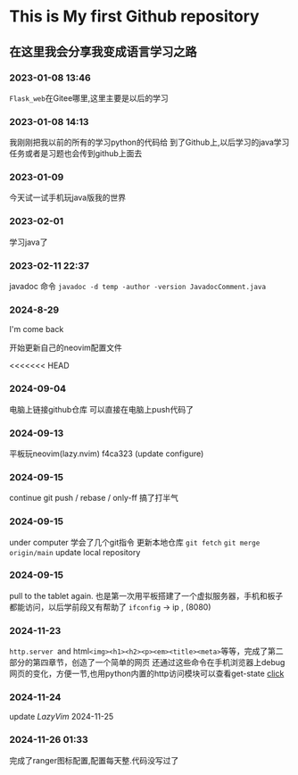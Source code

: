 # This is My first Github repository

## 在这里我会分享我变成语言学习之路

### 2023-01-08 13:46

`Flask_web`在Gitee哪里,这里主要是以后的学习

### 2023-01-08 14:13

我刚刚把我以前的所有的学习python的代码给 到了Github上,以后学习的java学习任务或者是习题也会传到github上面去

### 2023-01-09

今天试一试手机玩java版我的世界

### 2023-02-01

学习java了

### 2023-02-11 22:37

javadoc 命令 `javadoc -d temp -author -version JavadocComment.java`

### 2024-8-29

I'm come back

开始更新自己的neovim配置文件

<<<<<<< HEAD
### 2024-09-04

电脑上链接github仓库
可以直接在电脑上push代码了

### 2024-09-13

平板玩neovim(lazy.nvim)
 f4ca323 (update configure)

### 2024-09-15

continue git push / rebase / only-ff
搞了打半气

### 2024-09-15

under computer
学会了几个git指令
更新本地仓库
`git fetch`
`git merge origin/main`
update local repository

### 2024-09-15

pull to the tablet again.
也是第一次用平板搭建了一个虚拟服务器，手机和板子都能访问，以后学前段又有帮助了
`ifconfig` -> ip , (8080)

### 2024-11-23
`http.server `and html`<img><h1><h2><p><em><title><meta>`等等，完成了第二部分的第四章节，创造了一个简单的网页
还通过这些命令在手机浏览器上debug网页的变化，方便一节,也用python内置的http访问模块可以查看get-state
[click](http://192.168.1.13:8000/index.html)

### 2024-11-24
update *LazyVim*
2024-11-25

### 2024-11-26 01:33
完成了ranger图标配置,配置每天整.代码没写过了
